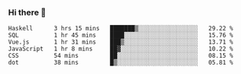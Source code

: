 ### Hi there 👋

<!--
**gustavkrist/gustavkrist** is a ✨ _special_ ✨ repository because its `README.md` (this file) appears on your GitHub profile.

Here are some ideas to get you started:

- 🔭 I’m currently working on ...
- 🌱 I’m currently learning ...
- 👯 I’m looking to collaborate on ...
- 🤔 I’m looking for help with ...
- 💬 Ask me about ...
- 📫 How to reach me: ...
- 😄 Pronouns: ...
- ⚡ Fun fact: ...
-->

<!--START_SECTION:waka-->

```text
Haskell      3 hrs 15 mins   ███████▒░░░░░░░░░░░░░░░░░   29.22 %
SQL          1 hr 45 mins    ████░░░░░░░░░░░░░░░░░░░░░   15.76 %
Vue.js       1 hr 31 mins    ███▒░░░░░░░░░░░░░░░░░░░░░   13.71 %
JavaScript   1 hr 8 mins     ██▓░░░░░░░░░░░░░░░░░░░░░░   10.22 %
CSS          54 mins         ██░░░░░░░░░░░░░░░░░░░░░░░   08.15 %
dot          38 mins         █▒░░░░░░░░░░░░░░░░░░░░░░░   05.81 %
```

<!--END_SECTION:waka-->
